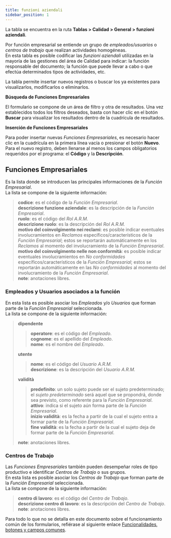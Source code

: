 ```yaml
---
title: funzioni aziendali
sidebar_position: 1
---
```


La tabla se encuentra en la ruta **Tablas > Calidad > General > funzioni aziendali**.

Por función empresarial se entiende un grupo de *empleados/usuarios* o *centros de trabajo* que realizan actividades homogéneas.   
En esta tabla es posible codificar las *funzioni aziendali* utilizadas en la mayoría de las gestiones del área de Calidad para indicar: la función responsable del documento; la función que puede llevar a cabo o que efectúa determinados tipos de actividades, etc.   

La tabla permite insertar nuevos registros o buscar los ya existentes para visualizarlos, modificarlos o eliminarlos.

**Búsqueda de Funciones Empresariales**

El formulario se compone de un área de filtro y otra de resultados. Una vez establecidos todos los filtros deseados, basta con hacer clic en el botón **Buscar** para visualizar los resultados dentro de la cuadrícula de resultados.

**Inserción de Funciones Empresariales**

Para poder insertar nuevas *Funciones Empresariales*, es necesario hacer clic en la cuadrícula en la primera línea vacía o presionar el botón **Nuevo**.   
Para el nuevo registro, deben llenarse al menos los campos obligatorios requeridos por el programa: el **Código** y la **Descripción**.

## Funciones Empresariales

Es la lista donde se introducen las principales informaciones de la *Función Empresarial*.   
La lista se compone de la siguiente información:   
> **codice**: es el código de la *Función Empresarial*.   
> **descrizione funzione aziendale**: es la descripción de la *Función Empresarial*.   
> **ruolo**: es el código del *Rol A.R.M.*   
> **descrizione ruolo**: es la descripción del *Rol A.R.M.*   
> **motivo del coinvolgimento nei reclami**: es posible indicar eventuales involucramientos en *Reclamos* específicos/característicos de la *Función Empresarial*; estos se reportarán automáticamente en los *Reclamos* al momento del involucramiento de la *Función Empresarial*.   
> **motivo del coinvolgimento nelle non conformità**: es posible indicar eventuales involucramientos en *No conformidades* específicos/característicos de la *Función Empresarial*; estos se reportarán automáticamente en las *No conformidades* al momento del involucramiento de la *Función Empresarial*.   
> **note**: anotaciones libres.

### Empleados y Usuarios asociados a la función

En esta lista es posible asociar los *Empleados* y/o *Usuarios* que forman parte de la *Función Empresarial* seleccionada.   
La lista se compone de la siguiente información:   
> **dipendente**   
>> **operatore**: es el código del *Empleado*.   
>> **cognome**: es el apellido del *Empleado*.   
>> **nome**: es el nombre del *Empleado*.   
>
> **utente**   
>> **nome**: es el código del *Usuario A.R.M.*   
>> **descrizione**: es la descripción del *Usuario A.R.M.*   
>
> **validità**   
>> **predefinito**: un solo sujeto puede ser el sujeto predeterminado; el *sujeto predeterminado* será aquel que se propondrá, donde sea previsto, como referente para la *Función Empresarial*.   
>> **attivo**: indica si el sujeto aún forma parte de la *Función Empresarial*.   
>> **inizio validità**: es la fecha a partir de la cual el sujeto entra a formar parte de la *Función Empresarial*.   
>> **fine validità**: es la fecha a partir de la cual el sujeto deja de formar parte de la *Función Empresarial*.   
>
> **note**: anotaciones libres.

### Centros de Trabajo

Las *Funciones Empresariales* también pueden desempeñar roles de tipo productivo e identificar *Centros de Trabajo* o sus grupos.   
En esta lista es posible asociar los *Centros de Trabajo* que forman parte de la *Función Empresarial* seleccionada.   
La lista se compone de la siguiente información:   
> **centro di lavoro**: es el código del *Centro de Trabajo*.   
> **descrizione centro di lavoro**: es la descripción del *Centro de Trabajo*.   
> **note**: anotaciones libres.

Para todo lo que no se detalla en este documento sobre el funcionamiento común de los formularios, refiérase al siguiente enlace [Funcionalidades, botones y campos comunes](/docs/guide/common).